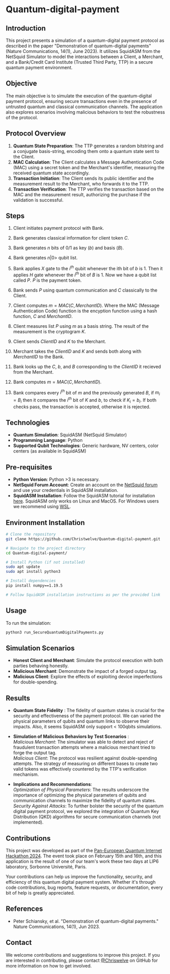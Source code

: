 # Quantum-digital-payment

## Introduction
This project presents a simulation of a quantum-digital payment protocol as described in the paper "Demonstration of quantum-digital payments" (Nature Communications, 14(1), June 2023). It utilizes SquidASM from the NetSquid Simulator to model the interactions between a Client, a Merchant, and a Bank/Credit Card Institute (Trusted Third Party, TTP) in a secure quantum payment environment.

## Objective
The main objective is to simulate the execution of the quantum-digital payment protocol, ensuring secure transactions even in the presence of untrusted quantum and classical communication channels. The application also explores scenarios involving malicious behaviors to test the robustness of the protocol.

## Protocol Overview
1. **Quantum State Preparation**: The TTP generates a random bitstring and a conjugate basis-string, encoding them onto a quantum state sent to the Client.  
2. **MAC Calculation**: The Client calculates a Message Authentication Code (MAC) using a secret token and the Merchant's identifier, measuring the received quantum state accordingly.  
3. **Transaction Initiation**: The Client sends its public identifier and the measurement result to the Merchant, who forwards it to the TTP.
4. **Transaction Verification**: The TTP verifies the transaction based on the MAC and the measurement result, authorizing the purchase if the validation is successful.  

## Steps
1. Client initiates payment protocol with Bank.
2. Bank generates classical information for client token $C$.
3. Bank generates $n$ bits of 0/1 as key ($b$) and basis ($B$).
4. Bank generates $n|0>$ qubit list. 
5. Bank applies $X$ gate to the $i^{th}$ qubit whenever the ith bit of $b$ is 1. Then it applies $H$ gate whenever the $i^{th}$ bit of $B$ is 1. Now we have a qubit list called $P$. $P$ is the payment token.
6. Bank sends $P$ using quantum communication and $C$ classically to the Client.

7. Client computes $m = MAC(C, MerchantID)$. Where the MAC (Message Authentication Code) function is the encyption function using a hash function, $C$ and $MerchantID$.
8. Client measures list $P$ using $m$ as a basis string. The result of the measurement is the cryptogram $K$.
9. Client sends $ClientID$ and $K$ to the Merchant.

10. Merchant takes the $ClientID$ and $K$ and sends both along with $MerchantID$ to the Bank.
  
11. Bank looks up the $C$, $b$, and $B$ corresponding to the $ClientID$ it recieved from the Merchant.
12. Bank computes $m = MAC(C, MerchantID)$.
13. Bank compares every $i^{th}$ bit of $m$ and the previously generated $B$, if $m_i = B_i$ then it compares the $i^{th}$ bit of $K$ and $b$, to check if $K_i = b_i$. If both checks pass, the transaction is accepted, otherwise it is rejected.



## Technologies
- **Quantum Simulation**: SquidASM (NetSquid Simulator) 
- **Programming Language**: Python
- **Supported Qubit Technologies**: Generic hardware, NV centers, color centers (as available in SquidASM)

## Pre-requisites
- **Python Version**: Python >3 is necessary.
- **NetSquid Forum Account**: Create an account on the [NetSquid forum](https://forum.netsquid.org/) and use your credentials in SquidASM installation.
- **SquidASM Installation**: Follow the SquidASM tutorial for installation [here](https://squidasm.readthedocs.io/en/latest/installation.html).
SquidASM only works on Linux and MacOS. For Windows users we recommend using [WSL](https://learn.microsoft.com/en-us/windows/wsl/install).

## Environment Installation
```bash
# Clone the repository
git clone https://github.com/Christwelve/Quantum-digital-payment.git

# Navigate to the project directory
cd Quantum-digital-payment/

# Install Python (if not installed)
sudo apt update
sudo apt install python3

# Install dependencies
pip install numpy==1.19.5

# Follow SquidASM installation instructions as per the provided link
```

## Usage
To run the simulation:
```bash
python3 run_SecureQuantumDigitalPayments.py
```

## Simulation Scenarios
- **Honest Client and Merchant**: Simulate the protocol execution with both parties behaving honestly.
- **Malicious Merchant**: Demonstrate the impact of a forged output tag.
- **Malicious Client**: Explore the effects of exploiting device imperfections for double-spending.

## Results
- **Quantum State Fidelity** : The fidelity of quantum states is crucial for the security and effectiveness of the payment protocol. We can varied the physical parameters of qubits and quantum links to observe their impacts. Also, it seems SquidASM only support < 100qbits simulations.

- **Simulation of Malicious Behaviors by Test Scenarios** :  
*Malicious Merchant*: The simulator was able to detect and reject of fraudulent transaction attempts where a malicious merchant tried to forge the output tag.  
*Malicious Client*: The protocol was resilient against double-spending attempts. The strategy of measuring on different bases to create two valid tokens was effectively countered by the TTP's verification mechanism.  

- **Implications and Recommendations**:  
*Optimization of Physical Parameters*: The results underscore the importance of optimizing the physical parameters of qubits and communication channels to maximize the fidelity of quantum states.  
*Security Against Attacks*: To further bolster the security of the quantum digital payment protocol, we explored the integration of Quantum Key Distribution (QKD) algorithms for secure communication channels (not implemented).  

## Contributions
This project was developed as part of the [Pan-European Quantum Internet Hackathon 2024](https://quantuminternetalliance.org/quantum-internet-hackathon-2024/). The event took place on February 15th and 16th, and this application is the result of one of our team's work these two days at LIP6 laboratory, Sorbonne Université, Paris.

Your contributions can help us improve the functionality, security, and efficiency of this quantum digital payment system. Whether it's through code contributions, bug reports, feature requests, or documentation, every bit of help is greatly appreciated.

## References
- Peter Schiansky, et al. "Demonstration of quantum-digital payments." Nature Communications, 14(1), Jun 2023.

## Contact
We welcome contributions and suggestions to improve this project. If you are interested in contributing, please contact [@Chriswelve](https://github.com/Chriswelve) on GitHub for more information on how to get involved.

